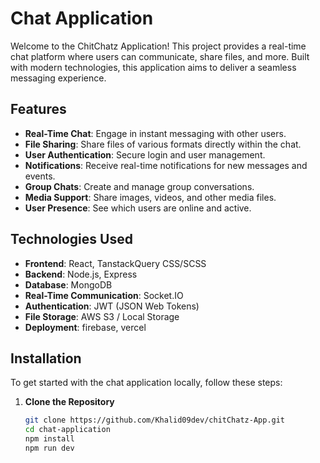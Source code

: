 # Chat Application

Welcome to the ChitChatz Application! This project provides a real-time chat platform where users can communicate, share files, and more. Built with modern technologies, this application aims to deliver a seamless messaging experience.

## Features

- **Real-Time Chat**: Engage in instant messaging with other users.
- **File Sharing**: Share files of various formats directly within the chat.
- **User Authentication**: Secure login and user management.
- **Notifications**: Receive real-time notifications for new messages and events.
- **Group Chats**: Create and manage group conversations.
- **Media Support**: Share images, videos, and other media files.
- **User Presence**: See which users are online and active.

## Technologies Used

- **Frontend**: React, TanstackQuery CSS/SCSS
- **Backend**: Node.js, Express
- **Database**: MongoDB
- **Real-Time Communication**: Socket.IO
- **Authentication**: JWT (JSON Web Tokens)
- **File Storage**: AWS S3 / Local Storage
- **Deployment**: firebase, vercel

## Installation

To get started with the chat application locally, follow these steps:

1. **Clone the Repository**

   ```bash
   git clone https://github.com/Khalid09dev/chitChatz-App.git
   cd chat-application
   npm install
   npm run dev
